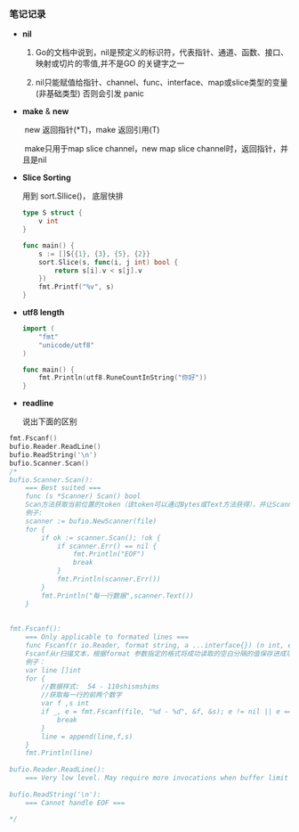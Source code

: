 ###  笔记记录

- **nil**

    1. Go的文档中说到，nil是预定义的标识符，代表指针、通道、函数、接口、映射或切片的零值,并不是GO 的关键字之一

    2. nil只能赋值给指针、channel、func、interface、map或slice类型的变量 (非基础类型) 否则会引发 panic

- **make** & **new**

    ​	new 返回指针(*T)，make 返回引用(T)<br/>
    
    ​	make只用于map slice channel，new  map slice channel时，返回指针，并且是nil
    
- **Slice Sorting**

    用到 sort.Sllice()， 底层快排

    ```go
    type S struct {
    	v int
    }
    
    func main() {
    	s := []S{{1}, {3}, {5}, {2}}
    	sort.Slice(s, func(i, j int) bool {
    		return s[i].v < s[j].v
    	})
    	fmt.Printf("%v", s)
    }
    
    ```

-  **utf8 length**

    ```go
    import (
    	"fmt"
    	"unicode/utf8"
    )
    
    func main() {
    	fmt.Println(utf8.RuneCountInString("你好"))
    }
    ```

- **readline**

    说出下面的区别

```go
fmt.Fscanf()
bufio.Reader.ReadLine()
bufio.ReadString('\n')
bufio.Scanner.Scan()
/*
bufio.Scanner.Scan(): 		
	=== Best suited ===
	func (s *Scanner) Scan() bool
	Scan方法获取当前位置的token（该token可以通过Bytes或Text方法获得），并让Scanner的扫描位置移动到下一个token。当扫描因为抵达输入流结尾或者遇到错误而停止时，本方法会返回false。在Scan方法返回false后，Err方法将返回扫描时遇到的任何错误；除非是io.EOF，此时Err会返回nil。
	例子:
	scanner := bufio.NewScanner(file)
	for {
		if ok := scanner.Scan(); !ok {
			if scanner.Err() == nil {
				fmt.Println("EOF")
				break
			}
			fmt.Println(scanner.Err())
		}
		fmt.Println("每一行数据",scanner.Text())
	}
	
	
fmt.Fscanf(): 				
	=== Only applicable to formated lines ===
	func Fscanf(r io.Reader, format string, a ...interface{}) (n int, err error)
	Fscanf从r扫描文本，根据format 参数指定的格式将成功读取的空白分隔的值保存进成功传递给本函数的参数。返回成功扫描的条目个数和遇到的任何错误。
	例子：
	var line []int
	for {
		//数据样式:  54 - 110shismshims
		//获取每一行的前两个数字
		var f ,s int
		if _, e = fmt.Fscanf(file, "%d - %d", &f, &s); e != nil || e == io.EOF {
			break
		}
		line = append(line,f,s)
	}
	fmt.Println(line)
	
bufio.Reader.ReadLine(): 
	=== Very low level. May require more invocations when buffer limit is exceeded ===
	
bufio.ReadString('\n'): 
	=== Cannot handle EOF ===
	
*/
```

